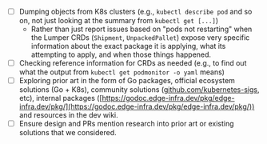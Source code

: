 - [ ] Dumping objects from K8s clusters (e.g., `kubectl describe pod` and so on, not just looking at the summary from `kubectl get [...]`)  
	- Rather than just report issues based on "pods not restarting" when the Lumper CRDs (`Shipment`, `UnpackedPallet`) expose very specific information about the exact package it is applying, what its attempting to apply, and when those things happened.  
- [ ] Checking reference information for CRDs as needed (e.g., to find out what the output from `kubectl get podmonitor -o yaml` means)  
- [ ] Exploring prior art in the form of Go packages, official ecosystem solutions (Go + K8s), community solutions ([github.com/kubernetes-sigs](http://github.com/kubernetes-sigs), etc), internal packages ([https://godoc.edge-infra.dev/pkg/edge-infra.dev/pkg/](https://godoc.edge-infra.dev/pkg/edge-infra.dev/pkg/)) and resources in the dev wiki.  
- [ ] Ensure design and PRs mention research into prior art or existing solutions that we considered.
